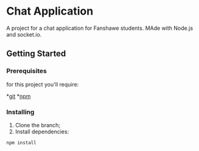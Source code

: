 # Chat Application

A project for a chat application for Fanshawe students. MAde with Node.js and socket.io.

## Getting Started

### Prerequisites

for this project you'll require:

*[git](https://git-scm.com/downloads)
*[npm](https://www.npmjs.com/get-npm)

### Installing

1. Clone the branch;
2. Install dependencies:
```
npm install
```
